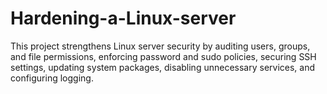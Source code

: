 # Hardening-a-Linux-server
This project strengthens Linux server security by auditing users, groups, and file permissions, enforcing password and sudo policies, securing SSH settings, updating system packages, disabling unnecessary services, and configuring logging. 
